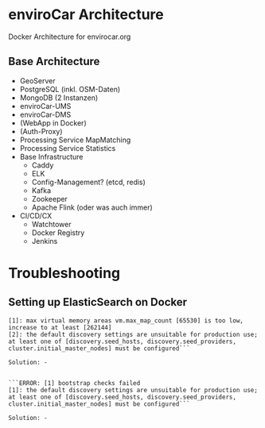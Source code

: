 # enviroCar Architecture

Docker Architecture for envirocar.org


## Base Architecture 
* GeoServer
* PostgreSQL (inkl. OSM-Daten)
* MongoDB (2 Instanzen)
* enviroCar-UMS
* enviroCar-DMS
* (WebApp in Docker)
* (Auth-Proxy)
* Processing Service MapMatching
* Processing Service Statistics
* Base Infrastructure
  * Caddy
  * ELK
  * Config-Management? (etcd, redis)
  * Kafka
  * Zookeeper
  * Apache Flink (oder was auch immer)
* CI/CD/CX
  * Watchtower
  * Docker Registry
  * Jenkins

# Troubleshooting
## Setting up ElasticSearch on Docker

```ERROR: [2] bootstrap checks failed
[1]: max virtual memory areas vm.max_map_count [65530] is too low, increase to at least [262144]
[2]: the default discovery settings are unsuitable for production use; at least one of [discovery.seed_hosts, discovery.seed_providers, cluster.initial_master_nodes] must be configured```

Solution: - 


```ERROR: [1] bootstrap checks failed
[1]: the default discovery settings are unsuitable for production use; at least one of [discovery.seed_hosts, discovery.seed_providers, cluster.initial_master_nodes] must be configured```

Solution: -
